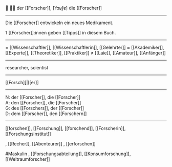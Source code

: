🔵 👨‍🔬 der [[Forscher]], [ˈfɔʁʃɐ]
die [[Forscher]]

---
Die [[Forscher]] entwickeln ein neues Medikament.

1 [[Forscher]]:innen geben [[Tipps]] in diesem Buch.  


---
= [[Wissenschaftler]], [[Wissenschaftlerin]], [[Gelehrter]]
≈ [[Akademiker]], [[Experte]], [[Theoretiker]], [[Praktiker]]
≠ [[Laie]], [[Amateur]], [[Anfänger]]

---
researcher, scientist

---
[[Forsch]]|[[er]]

---
N: der [[Forscher]], die [[Forscher]]  
A: den [[Forscher]], die [[Forscher]]  
G: des [[Forschers]], der [[Forscher]]  
D: dem [[Forscher]], den [[Forschern]] 

---
[[forschen]], [[Forschung]], [[forschend]], [[Forscherin]], [[Forschungsinstitut]]

, [[Recher]], [[Abenteurer]]
, [[erforschen]]

#Maskulin , [[Forschungsabteilung]], [[Konsumforschung]], [[Weltraumforscher]]